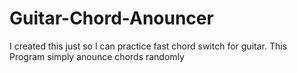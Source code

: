 # Guitar-Chord-Anouncer
I created this just so I can practice fast chord switch for guitar. This Program simply anounce chords randomly
